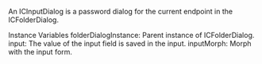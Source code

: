 An ICInputDialog is a password dialog for the current endpoint in the ICFolderDialog.

Instance Variables
	folderDialogInstance: Parent instance of ICFolderDialog.
	input:		The value of the input field is saved in the input.
	inputMorph:	Morph with the input form.
